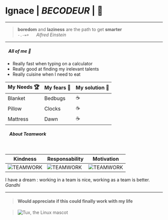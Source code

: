 # Ignace | *BECODEUR* | :construction_worker:

---

> **boredom** and **laziness** are the path to get **smarter** &nbsp;  
`-.-=+` &nbsp; &nbsp;&nbsp; *Alfred Einstein*

---

#####  &nbsp;&nbsp;&nbsp;All of me :saxophone:
+ Really fast when typing on a calculator
+ Really good at finding my irelevant talents
+ Really cuisine when I need to eat

| My Needs :trophy: | My fears :jack_o_lantern: | My solution :brain: |
| ------ | ------ | ------ |
| Blanket | Bedbugs | :coffee: |
| Pillow | Clocks | :coffee: |
| Mattress | Dawn | :coffee: |

##### &nbsp;&nbsp;&nbsp; About Teamwork
&nbsp; 

|Kindness|Responsability|Motivation|
| ------ | ------ | ------ |
|![TEAMWORK](https://media1.giphy.com/media/qruEHFsgMWE38Aj3wh/giphy.gif?cid=ecf05e47zj9kncf6x9iunyj6ad89gxi7648dbtnqzpzyng60&ep=v1_gifs_search&rid=giphy.gif&ct=g)|![TEAMWORK](https://media3.giphy.com/media/0DhHqfExMMT7VdeqIr/giphy.gif?cid=ecf05e47ahvy2hy277hpnizlgywss49wo7bc650ygqrze91b&ep=v1_gifs_search&rid=giphy.gif&ct=g)|![TEAMWORK](https://media4.giphy.com/media/tNB5bIu3E5Z0EYEMP5/giphy.gif?cid=ecf05e47jdw3hs2m2ef8ai756kq1lthmqhjgmx3n1s7xsydw&ep=v1_gifs_search&rid=giphy.gif&ct=g)

I have a dream : working in a team is nice, working as a team is better. 
*Gandhi*

---

> #### Would appreciate if this could finally work with my life

>![Tux, the Linux mascot](https://media1.giphy.com/media/DUtVdGeIU8lmo/giphy.gif?cid=ecf05e47mjdtybw024rsz99iryebxfnkcsi6mfwyu26z8nra&ep=v1_gifs_search&rid=giphy.gif&ct=g) 







